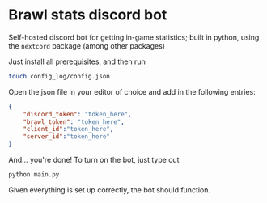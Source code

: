 # Brawl stats discord bot

Self-hosted discord bot for getting in-game statistics; built in python, using the ``nextcord`` package (among other packages)

Just install all prerequisites, and then run

```bash
touch config_log/config.json
```

Open the json file in your editor of choice and add in the following entries:

```json
{
    "discord_token": "token_here",
    "brawl_token": "token_here",
    "client_id":"token_here",
    "server_id":"token_here"
}
```

And... you're done! To turn on the bot, just type out 

```bash
python main.py
```

Given everything is set up correctly, the bot should function.
